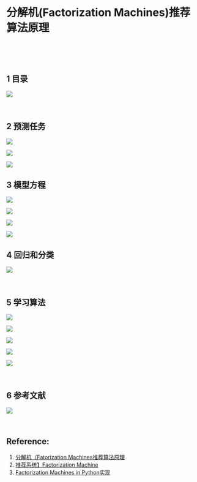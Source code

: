 # 分解机(Factorization Machines)推荐算法原理

<br>
<br>
<br>

## 1 目录

![](https://upload-images.jianshu.io/upload_images/10947003-adc9ae541282b78d.png?imageMogr2/auto-orient/strip%7CimageView2/2/w/1240)

<br>

## 2 预测任务

![](https://upload-images.jianshu.io/upload_images/10947003-22f117e5d7d0c3f8.png?imageMogr2/auto-orient/strip%7CimageView2/2/w/1240)

![](https://upload-images.jianshu.io/upload_images/10947003-1df1115bb907e68e.png?imageMogr2/auto-orient/strip%7CimageView2/2/w/1240)

![](https://upload-images.jianshu.io/upload_images/10947003-a06368022bcb1620.png?imageMogr2/auto-orient/strip%7CimageView2/2/w/1240)
<br>

## 3 模型方程

![](https://upload-images.jianshu.io/upload_images/10947003-9813f7d7fb01ce60.png?imageMogr2/auto-orient/strip%7CimageView2/2/w/1240)

![](https://upload-images.jianshu.io/upload_images/10947003-ec22f80af21c3ffd.png?imageMogr2/auto-orient/strip%7CimageView2/2/w/1240)

![](https://upload-images.jianshu.io/upload_images/10947003-6d18001813f56278.png?imageMogr2/auto-orient/strip%7CimageView2/2/w/1240)

![](https://upload-images.jianshu.io/upload_images/10947003-0454698051fddaec.png?imageMogr2/auto-orient/strip%7CimageView2/2/w/1240)
<br>

## 4 回归和分类

![](https://upload-images.jianshu.io/upload_images/10947003-9ff4a7409d960609.png?imageMogr2/auto-orient/strip%7CimageView2/2/w/1240)

<br>

## 5 学习算法

![](https://upload-images.jianshu.io/upload_images/10947003-1ae823c0e9823630.png?imageMogr2/auto-orient/strip%7CimageView2/2/w/1240)

![](https://upload-images.jianshu.io/upload_images/10947003-98fb977b53f6f286.png?imageMogr2/auto-orient/strip%7CimageView2/2/w/1240)

![](https://upload-images.jianshu.io/upload_images/10947003-049cdcb399efc0d8.png?imageMogr2/auto-orient/strip%7CimageView2/2/w/1240)

![](https://upload-images.jianshu.io/upload_images/10947003-56f0572a56cd7607.png?imageMogr2/auto-orient/strip%7CimageView2/2/w/1240)

![](https://upload-images.jianshu.io/upload_images/10947003-41b85ee92151eb89.png?imageMogr2/auto-orient/strip%7CimageView2/2/w/1240)

<br>

## 6 参考文献

![](https://upload-images.jianshu.io/upload_images/10947003-cae43d95082b6204.png?imageMogr2/auto-orient/strip%7CimageView2/2/w/1240)

<br>

## Reference:
1. [分解机（Fatorization Machines推荐算法原理](https://www.cnblogs.com/pinard/p/6370127.html)
2. [推荐系统】Factorization Machine](https://blog.csdn.net/shenxiaolu1984/article/details/78740481)
3. [Factorization Machines in Python实现](https://github.com/coreylynch/pyFM)